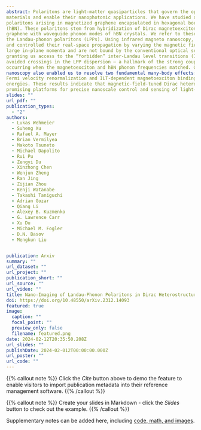 ```yaml
---
abstract: Polaritons are light-matter quasiparticles that govern the optical response of quantum 
materials and enable their nanophotonic applications. We have studied a new type of 
polaritons arising in magnetized graphene encapsulated in hexagonal boron nitride 
(hBN). These polaritons stem from hybridization of Dirac magnetoexciton modes of 
graphene with waveguide phonon modes of hBN crystals. We refer to these quasiparticles as 
the Landau-phonon polaritons (LPPs). Using infrared magneto nanoscopy, we imaged LPPs 
and controlled their real-space propagation by varying the magnetic field. These LLPs have 
large in-plane momenta and are not bound by the conventional optical selection rules, 
granting us access to the “forbidden” inter-Landau level transitions (ILTs). We observed 
avoided crossings in the LPP dispersion – a hallmark of the strong coupling regime – 
occurring when the magnetoexciton and hBN phonon frequencies matched. Our LPP-based 
nanoscopy also enabled us to resolve two fundamental many-body effects: the graphene 
Fermi velocity renormalization and ILT-dependent magnetoexciton binding 
energies. These results indicate that magnetic-field-tuned Dirac heterostructures are 
promising platforms for precise nanoscale control and sensing of light-matter interaction. 
slides: ""
url_pdf: ""
publication_types:
  - "2"
authors:
  - Lukas Wehmeier
  - Suheng Xu
  - Rafael A. Mayer
  - Brian Vermilyea
  - Makoto Tsuneto
  - Michael Dapolito
  - Rui Pu
  - Zengyi Du
  - Xinzhong Chen
  - Wenjun Zheng
  - Ran Jing
  - Zijian Zhou
  - Kenji Watanabe
  - Takashi Taniguchi
  - Adrian Gozar
  - Qiang Li
  - Alexey B. Kuzmenko
  - G. Lawrence Carr
  - Xu Du
  - Michael M. Fogler
  - D.N. Basov
  - Mengkun Liu


publication: Arxiv
summary: ""
url_dataset: ""
url_project: ""
publication_short: ""
url_source: ""
url_video: ""
title: Nano-Imaging of Landau-Phonon Polaritons in Dirac Heterostructures
doi: https://doi.org/10.48550/arXiv.2312.14093
featured: true
image:
  caption: ""
  focal_point: ""
  preview_only: false
  filename: featured.png
date: 2024-02-12T20:35:50.208Z
url_slides: ""
publishDate: 2024-02-012T00:00:00.000Z
url_poster: ""
url_code: ""
---
```


{{% callout note %}}
Click the *Cite* button above to demo the feature to enable visitors to import publication metadata into their reference management software.
{{% /callout %}}

{{% callout note %}}
Create your slides in Markdown - click the *Slides* button to check out the example.
{{% /callout %}}

Supplementary notes can be added here, including [code, math, and images](https://wowchemy.com/docs/writing-markdown-latex/).
